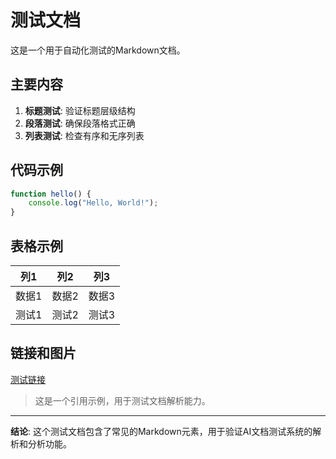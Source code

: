 # 测试文档

这是一个用于自动化测试的Markdown文档。

## 主要内容

1. **标题测试**: 验证标题层级结构
2. **段落测试**: 确保段落格式正确
3. **列表测试**: 检查有序和无序列表

## 代码示例

```javascript
function hello() {
    console.log("Hello, World!");
}
```

## 表格示例

| 列1 | 列2 | 列3 |
|-----|-----|-----|
| 数据1 | 数据2 | 数据3 |
| 测试1 | 测试2 | 测试3 |

## 链接和图片

[测试链接](https://example.com)

> 这是一个引用示例，用于测试文档解析能力。

---

**结论**: 这个测试文档包含了常见的Markdown元素，用于验证AI文档测试系统的解析和分析功能。